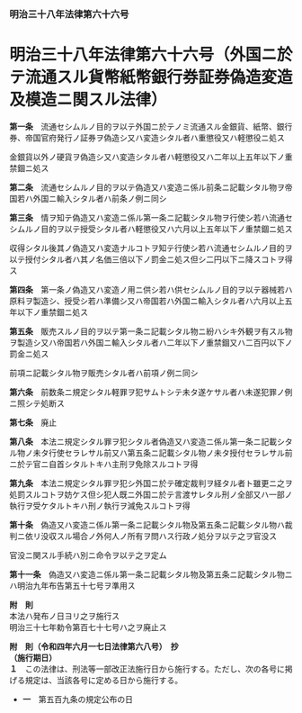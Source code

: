 ### 明治三十八年法律第六十六号  
# 明治三十八年法律第六十六号（外国ニ於テ流通スル貨幣紙幣銀行券証券偽造変造及模造ニ関スル法律）  
  
**第一条**　流通セシムルノ目的ヲ以テ外国ニ於テノミ流通スル金銀貨、紙幣、銀行券、帝国官府発行ノ証券ヲ偽造シ又ハ変造シタル者ハ重懲役又ハ軽懲役ニ処ス  
  
金銀貨以外ノ硬貨ヲ偽造シ又ハ変造シタル者ハ軽懲役又ハ二年以上五年以下ノ重禁錮ニ処ス  
  
**第二条**　流通セシムルノ目的ヲ以テ偽造又ハ変造ニ係ル前条ニ記載シタル物ヲ帝国若ハ外国ニ輸入シタル者ハ前条ノ例ニ同シ  
  
**第三条**　情ヲ知テ偽造又ハ変造ニ係ル第一条ニ記載シタル物ヲ行使シ若ハ流通セシムルノ目的ヲ以テ授受シタル者ハ軽懲役又ハ六月以上五年以下ノ重禁錮ニ処ス  
  
収得シタル後其ノ偽造又ハ変造ナルコトヲ知テ行使シ若ハ流通セシムルノ目的ヲ以テ授付シタル者ハ其ノ名価三倍以下ノ罰金ニ処ス但シ二円以下ニ降スコトヲ得ス  
  
**第四条**　第一条ノ偽造又ハ変造ノ用ニ供シ若ハ供セシムルノ目的ヲ以テ器械若ハ原料ヲ製造シ、授受シ若ハ準備シ又ハ帝国若ハ外国ニ輸入シタル者ハ六月以上五年以下ノ重禁錮ニ処ス  
  
**第五条**　販売スルノ目的ヲ以テ第一条ニ記載シタル物ニ紛ハシキ外観ヲ有スル物ヲ製造シ又ハ帝国若ハ外国ニ輸入シタル者ハ二年以下ノ重禁錮又ハ二百円以下ノ罰金ニ処ス  
  
前項ニ記載シタル物ヲ販売シタル者ハ前項ノ例ニ同シ  
  
**第六条**　前数条ニ規定シタル軽罪ヲ犯サムトシテ未タ遂ケサル者ハ未遂犯罪ノ例ニ照シテ処断ス  
  
**第七条**　廃止  
  
**第八条**　本法ニ規定シタル罪ヲ犯シタル者偽造又ハ変造ニ係ル第一条ニ記載シタル物ノ未タ行使セラレサル前又ハ第五条ニ記載シタル物ノ未タ授付セラレサル前ニ於テ官ニ自首シタルトキハ主刑ヲ免除スルコトヲ得  
  
**第九条**　本法ニ規定シタル罪ヲ犯シ外国ニ於テ確定裁判ヲ経タル者ト雖更ニ之ヲ処罰スルコトヲ妨ケス但シ犯人既ニ外国ニ於テ言渡サレタル刑ノ全部又ハ一部ノ執行ヲ受ケタルトキハ刑ノ執行ヲ減免スルコトヲ得  
  
**第十条**　偽造又ハ変造ニ係ル第一条ニ記載シタル物及第五条ニ記載シタル物ハ裁判ニ依リ没収スル場合ノ外何人ノ所有ヲ問ハス行政ノ処分ヲ以テ之ヲ官没ス  
  
官没ニ関スル手続ハ別ニ命令ヲ以テ之ヲ定ム  
  
**第十一条**　偽造又ハ変造ニ係ル第一条ニ記載シタル物及第五条ニ記載シタル物ニハ明治九年布告第五十七号ヲ準用ス  
  
**附　則**  
本法ハ発布ノ日ヨリ之ヲ施行ス  
明治三十七年勅令第百七十七号ハ之ヲ廃止ス  
  
**附　則（令和四年六月一七日法律第六八号）　抄**  
**（施行期日）**  
**１**　この法律は、刑法等一部改正法施行日から施行する。ただし、次の各号に掲げる規定は、当該各号に定める日から施行する。  
* **一**　第五百九条の規定公布の日  
  
